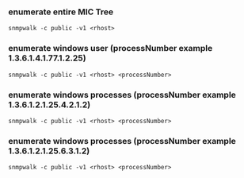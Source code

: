 ### enumerate entire MIC Tree
```
snmpwalk -c public -v1 <rhost>
```

### enumerate windows user (processNumber example 1.3.6.1.4.1.77.1.2.25)
```
snmpwalk -c public -v1 <rhost> <processNumber>
```

### enumerate windows processes (processNumber example 1.3.6.1.2.1.25.4.2.1.2)
```
snmpwalk -c public -v1 <rhost> <processNumber>
```

### enumerate windows processes (processNumber example 1.3.6.1.2.1.25.6.3.1.2)
```
snmpwalk -c public -v1 <rhost> <processNumber>
```

